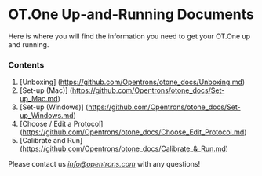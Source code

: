 # OT.One Up-and-Running Documents

Here is where you will find the information you need to get your OT.One up and running. 

### Contents

1. [Unboxing] (https://github.com/Opentrons/otone_docs/Unboxing.md)
2. [Set-up (Mac)] (https://github.com/Opentrons/otone_docs/Set-up_Mac.md)
3. [Set-up (Windows)] (https://github.com/Opentrons/otone_docs/Set-up_Windows.md)
4. [Choose / Edit a Protocol] (https://github.com/Opentrons/otone_docs/Choose_Edit_Protocol.md)
5. [Calibrate and Run] (https://github.com/Opentrons/otone_docs/Calibrate_&_Run.md)

Please contact us *info@opentrons.com* with any questions!

